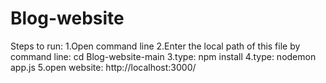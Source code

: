 # Blog-website
Steps to run:
1.Open command line 
2.Enter the local path of this file by command line: cd Blog-website-main 
3.type: npm install 
4.type: nodemon app.js 
5.open website: http://localhost:3000/
